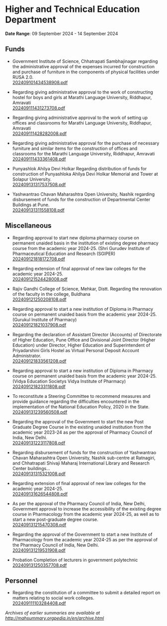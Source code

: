 # Higher and Technical Education Department

**Date Range**: 09 September 2024 - 14 September 2024


## Funds
- Government Institute of Science, Chhatrapati Sambhajinagar regarding the administrative approval of the expenses incurred for construction and purchase of furniture in the components of physical facilities under RUSA 2.0.\
  [202409101434538908.pdf](https://gr.maharashtra.gov.in/Site/Upload/Government%20Resolutions/English/202409101434538908.pdf)

- Regarding giving administrative approval to the work of constructing hostel for boys and girls at Marathi Language University, Riddhapur, Amravati\
  [202409111431273708.pdf](https://gr.maharashtra.gov.in/Site/Upload/Government%20Resolutions/English/202409111431273708.pdf)

- Regarding giving administrative approval to the work of setting up offices and classrooms for Marathi Language University, Riddhapur, Amravati\
  [202409111428282008.pdf](https://gr.maharashtra.gov.in/Site/Upload/Government%20Resolutions/English/202409111428282008.pdf)

- Regarding giving administrative approval for the purchase of necessary furniture and similar items for the construction of offices and classrooms for the Marathi Language University, Riddhapur, Amravati\
  [202409111433361408.pdf](https://gr.maharashtra.gov.in/Site/Upload/Government%20Resolutions/English/202409111433361408.pdf)

- Punyashlok Ahilya Devi Holkar Regarding distribution of funds for construction of Punyashloka Ahilya Devi Holkar Memorial and Tower at Solapur University.\
  [202409131317537508.pdf](https://gr.maharashtra.gov.in/Site/Upload/Government%20Resolutions/English/202409131317537508.pdf)

- Yashwantrao Chavan Maharashtra Open University, Nashik regarding disbursement of funds for the construction of Departmental Center Buildings at Pune.\
  [202409131311558108.pdf](https://gr.maharashtra.gov.in/Site/Upload/Government%20Resolutions/English/202409131311558108.pdf)

## Miscellaneous
- Regarding approval to start new diploma pharmacy course on permanent unaided basis in the institution of existing degree pharmacy course from the academic year 2024-25. (Shri Gurudev Institute of Pharmaceutical Education and Research (SGIPER)\
  [202409121818172708.pdf](https://gr.maharashtra.gov.in/Site/Upload/Government%20Resolutions/English/202409121818172708.pdf)

- Regarding extension of final approval of new law colleges for the academic year 2024-25.\
  [202409121524428008.pdf](https://gr.maharashtra.gov.in/Site/Upload/Government%20Resolutions/English/202409121524428008.pdf)

- Rajiv Gandhi College of Science, Mehkar, Distt. Regarding the renovation of the faculty in the college, Buldhana\
  [202409121250208108.pdf](https://gr.maharashtra.gov.in/Site/Upload/Government%20Resolutions/English/202409121250208108.pdf)

- Regarding approval to start a new institution of Diploma in Pharmacy course on permanent unaided basis from the academic year 2024-25. (Gurukul Institute of Pharmacy)\
  [202409121821037908.pdf](https://gr.maharashtra.gov.in/Site/Upload/Government%20Resolutions/English/202409121821037908.pdf)

- Regarding the declaration of Assistant Director (Accounts) of Directorate of Higher Education, Pune Office and Divisional Joint Director (Higher Education) under Director, Higher Education and Superintendent of Priyadarshini Girls Hostel as Virtual Personal Deposit Account Administrator.\
  [202409121833561208.pdf](https://gr.maharashtra.gov.in/Site/Upload/Government%20Resolutions/English/202409121833561208.pdf)

- Regarding approval to start a new institution of Diploma in Pharmacy course on permanent unaided basis from the academic year 2024-25. (Vidya Education Societys Vidya Institute of Pharmacy)\
  [202409121823311808.pdf](https://gr.maharashtra.gov.in/Site/Upload/Government%20Resolutions/English/202409121823311808.pdf)

- To reconstitute a Steering Committee to recommend measures and provide guidance regarding the difficulties encountered in the implementation of the National Education Policy, 2020 in the State.\
  [202409131239560508.pdf](https://gr.maharashtra.gov.in/Site/Upload/Government%20Resolutions/English/202409131239560508.pdf)

- Regarding the approval of the Government to start the new Post Graduate Degree Course in the existing unaided institution from the academic year 2023-24 as per the approval of Pharmacy Council of India, New Delhi.\
  [202409131223117808.pdf](https://gr.maharashtra.gov.in/Site/Upload/Government%20Resolutions/English/202409131223117808.pdf)

- Regarding disbursement of funds for the construction of Yashwantrao Chavan Maharashtra Open University, Nashik sub-centre at Ratnagiri, and Chhatrapati Shivaji Maharaj International Library and Research Center buildings...\
  [202409131315321008.pdf](https://gr.maharashtra.gov.in/Site/Upload/Government%20Resolutions/English/202409131315321008.pdf)

- Regarding extension of final approval of new law colleges for the academic year 2024-25.\
  [202409131626544808.pdf](https://gr.maharashtra.gov.in/Site/Upload/Government%20Resolutions/English/202409131626544808.pdf)

- As per the approval of the Pharmacy Council of India, New Delhi, Government approval to increase the accessibility of the existing degree course in Pharmacology from the academic year 2024-25, as well as to start a new post-graduate degree course.\
  [202409131215470308.pdf](https://gr.maharashtra.gov.in/Site/Upload/Government%20Resolutions/English/202409131215470308.pdf)

- Regarding the approval of the Government to start a new Institute of Pharmacology from the academic year 2024-25 as per the approval of the Pharmacy Council of India, New Delhi.\
  [202409131219531908.pdf](https://gr.maharashtra.gov.in/Site/Upload/Government%20Resolutions/English/202409131219531908.pdf)

- Probation Completion of lecturers in government polytechnic\
  [202409131250357708.pdf](https://gr.maharashtra.gov.in/Site/Upload/Government%20Resolutions/English/202409131250357708.pdf)

## Personnel
- Regarding the constitution of a committee to submit a detailed report on matters relating to social work colleges.\
  [202409111103284408.pdf](https://gr.maharashtra.gov.in/Site/Upload/Government%20Resolutions/English/202409111103284408.pdf)


*Archives of earlier summaries are available at http://mahsummary.orgpedia.in/en/archive.html*